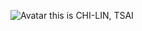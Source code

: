 ![Avatar](https://github.com/user-attachments/assets/3e72f63a-86bf-47b6-b2e1-ed5982444667)
this is CHI-LIN, TSAI
